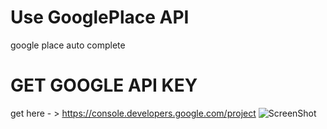 # Use GooglePlace API
google place auto complete

# GET GOOGLE API KEY
get here - > https://console.developers.google.com/project
![ScreenShot](http://sangcomz.cafe24.com/eximg/apikey.png)
